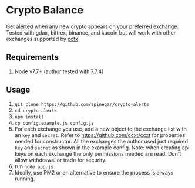 # Crypto Balance

Get alerted when any new crypto appears on your preferred exchange.
Tested with gdax, bittrex, binance, and kucoin but will work with other exchanges supported by [cctx](https://github.com/ccxt/ccxt)


## Requirements
1. Node v7.7+ (author tested with 7.7.4)

## Usage

1. `git clone https://github.com/spinegar/crypto-alerts`
2. `cd crypto-alerts`
3. `npm install`
4. `cp config.example.js config.js`
5. For each exchange you use, add a new object to the exchange list with an `key` and `secret`.  Refer to <https://github.com/ccxt/ccxt> for properties needed for constructor.
   All the exchanges the author used just required `key` and `secret` as shown in the example config. Note: when creating api keys on each exchange the only permissions needed are read.  Don't allow withdrawal or trade for security.
6. run `node app.js`
7. Ideally, use PM2 or an alternative to ensure the process is always running.